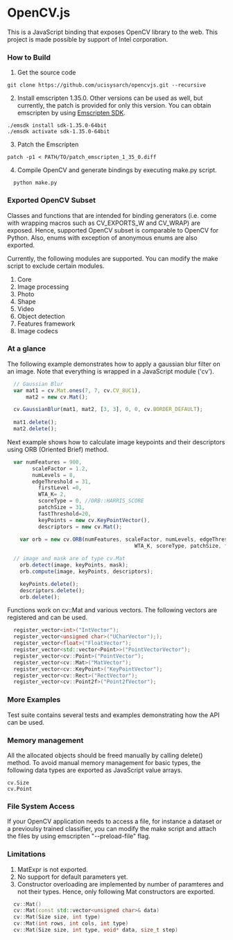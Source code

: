 # OpenCV.js

This is a JavaScript binding that exposes OpenCV library to the web. This project is made possible by support of Intel corporation.

### How to Build
1. Get the source code
  
  ```
  git clone https://github.com/ucisysarch/opencvjs.git --recursive
  ```
2. Install emscripten 1.35.0. Other versions can be used as well, but currently, the patch is provided for only this version. You can obtain emscripten by using [Emscripten SDK](https://kripken.github.io/emscripten-site/docs/getting_started/downloads.html).
  
  ```
  ./emsdk install sdk-1.35.0-64bit
  ./emsdk activate sdk-1.35.0-64bit
  ```
3. Patch the Emscripten
  
  ```
  patch -p1 < PATH/TO/patch_emscripten_1_35_0.diff
  ```
4. Compile OpenCV and generate bindings by executing make.py script.
  
  ```
    python make.py
  ```

### Exported OpenCV Subset
Classes and functions that are intended for binding generators (i.e. come with wrapping macros such as CV_EXPORTS_W and CV_WRAP) are exposed. Hence, supported OpenCV subset is comparable to OpenCV for Python. Also, enums with exception of anonymous enums are also exported.

Currently, the following modules are supported. You can modify the make script to exclude certain modules.

1. Core
2. Image processing
3. Photo
4. Shape
5. Video
6. Object detection
7. Features framework
8. Image codecs

### At a glance
The following example demonstrates how to apply a gaussian blur filter on an image. Note that everything is wrapped in a JavaScript module ('cv'). 

```Javascript
  // Gaussian Blur
  var mat1 = cv.Mat.ones(7, 7, cv.CV_8UC1),
      mat2 = new cv.Mat();

  cv.GaussianBlur(mat1, mat2, [3, 3], 0, 0, cv.BORDER_DEFAULT);
  
  mat1.delete();
  mat2.delete();
```
Next example shows how to calculate image keypoints and their descriptors using ORB (Oriented Brief) method.
```Javascript
  var numFeatures = 900,
	    scaleFactor = 1.2,
	    numLevels = 8,
	    edgeThreshold = 31,
		  firstLevel =0,
		  WTA_K= 2,
		  scoreType = 0, //ORB::HARRIS_SCORE
		  patchSize = 31,
		  fastThreshold=20,
		  keyPoints = new cv.KeyPointVector(),
		  descriptors = new cv.Mat();
  
	var orb = new cv.ORB(numFeatures, scaleFactor, numLevels, edgeThreshold, firstLevel,
									     WTA_K, scoreType, patchSize, fastThreshold);

  // image and mask are of type cv.Mat
	orb.detect(image, keyPoints, mask);
	orb.compute(image, keyPoints, descriptors);

	keyPoints.delete();
	descriptors.delete();
	orb.delete();
```

Functions work on cv::Mat and various vectors. The following vectors are registered and can be used.

```cpp
  register_vector<int>("IntVector");
  register_vector<unsigned char>("UCharVector"););
  register_vector<float>("FloatVector");
  register_vector<std::vector<Point>>("PointVectorVector");
  register_vector<cv::Point>("PointVector");
  register_vector<cv::Mat>("MatVector");
  register_vector<cv::KeyPoint>("KeyPointVector");
  register_vector<cv::Rect>("RectVector");
  register_vector<cv::Point2f>("Point2fVector");
```

### More Examples
Test suite contains several tests and examples demonstrating how the API can be used.

### Memory management
All the allocated objects should be freed manually by calling delete() method. To avoid manual memory management for basic types, the following data types are exported as JavaScript value arrays.

```
cv.Size
cv.Point
```

### File System Access
If your OpenCV application needs to access a file, for instance a dataset or a previoulsy trained classifier, you can modify the make script and attach the files by using emscripten "--preload-file" flag. 


### Limitations
1. MatExpr is not exported.
2. No support for default parameters yet.
2. Constructor overloading are implemented by number of paramteres and not their types. Hence, only following Mat constructors are exported.

```cpp
  cv::Mat()
  cv::Mat(const std::vector<unsigned char>& data)
  cv::Mat(Size size, int type)
  cv::Mat(int rows, int cols, int type)
  cv::Mat(Size size, int type, void* data, size_t step)
```
